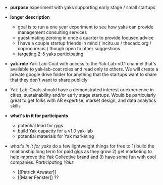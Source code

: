 - __purpose__ experiment with yaks supporting early stage / small startups
- __longer description__ 
  - goal is to run a one year experiment to see how yaks can provide management consulting services
  - guestimating zeroing in once a quarter to provide focused advice 
  - I have a couple startup friends in mind ( incitu.us / thecadc.org / coprocure.us ) though open to other suggestions
  - targeting 2-5 yaks participating
- __yak-role__ Yak-Lab-Coat with access to the Yak-Lab-v0.1 channel that's available to yak-lab-coat roles and read only to others. We will create a private google drive folder for anything that the startups want to share that they don't want to share publicly
- Yak-Lab-Coats should have a demonstrated interest or experience in cities, sustainability and/or early stage startups. Would be particularly great to get folks with AR expertise, market design, and data analytics skills
- __what's in it for participants__ 
  
  - potential lead for gigs
  - build Yak capacity for a v1.0 yak-lab
  - potential materials for Yak marketing
- _what's in it for yaks_  do a few lightweight things for free to 1) build the relationship long term for paid gigs as they grow 2) get marketing to help improve the Yak Collective brand and 3) have some fun with cool companies. *Participating Yaks*
    - [[Patrick Atwater]]
    - [[Maier Fenster]] ?? 
